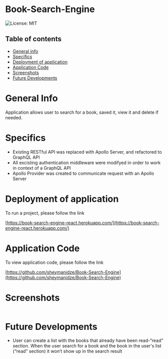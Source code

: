 # Book-Search-Engine

![License: MIT](https://img.shields.io/badge/License-MIT-yellow.svg)

## Table of contents
 * [General info](#General-Info)
 * [Specifics](#Specifics)
 * [Deployment of application](#Deployment-of-application)
 * [Application Code](#Application-Code)
 * [Screenshots](#Screenshots)
 * [Future Developments](#Future-Developments)


 # General Info

   Application allows user to search for a book, saved it, view it and delete if needed. 


 # Specifics

   * Existing RESTful API was replaced with Apollo Server, and refactored to GraphQL API
   * All excisting authentication middleware were modifyed in order to work in context of a  GraphQL API
   * Apollo Provider was created to communicate request with an Apollo Server


 # Deployment of application

   To run a project, please follow the link 

   [https://book-search-engine-react.herokuapp.com/](https://book-search-engine-react.herokuapp.com/)



 # Application Code

   To view application code, please follow the link 

   [https://github.com/sheymanidze/Book-Search-Engine](https://github.com/sheymanidze/Book-Search-Engine)


 # Screenshots

   ![]()


 # Future Developments
 
   * User can create a list with the books that already have been read-“read” section. When the user search for a book and the book in the user's list (“read” section) it won’t show up in the search result